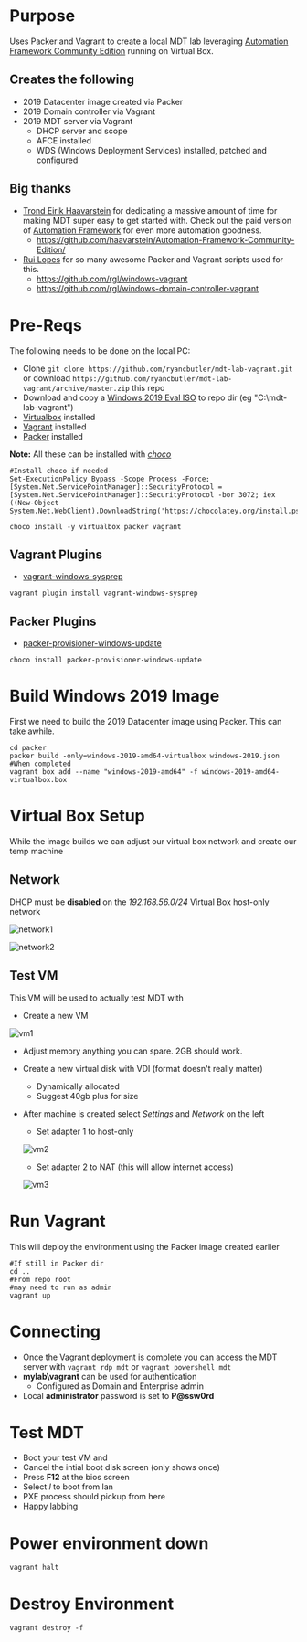 # Purpose
Uses Packer and Vagrant to create a local MDT lab leveraging [Automation Framework Community Edition](https://github.com/haavarstein/Automation-Framework-Community-Edition) running on Virtual Box.

## Creates the following

- 2019 Datacenter image created via Packer
- 2019 Domain controller via Vagrant
- 2019 MDT server via Vagrant
  - DHCP server and scope
  - AFCE installed
  - WDS (Windows Deployment Services) installed, patched and configured

## Big thanks

- [Trond Eirik Haavarstein](https://github.com/haavarstein) for dedicating a massive amount of time for making MDT super easy to get started with.  Check out the paid version of [Automation Framework](https://xenapptraining.com) for even more automation goodness.
  - https://github.com/haavarstein/Automation-Framework-Community-Edition/
- [Rui Lopes](https://github.com/rgl/) for so many awesome Packer and Vagrant scripts used for this.
  - https://github.com/rgl/windows-vagrant
  - https://github.com/rgl/windows-domain-controller-vagrant

# Pre-Reqs

The following needs to be done on the local PC:
- Clone `git clone https://github.com/ryancbutler/mdt-lab-vagrant.git` or download `https://github.com/ryancbutler/mdt-lab-vagrant/archive/master.zip` this repo
- Download and copy a [Windows 2019 Eval ISO](https://www.microsoft.com/en-us/cloud-platform/windows-server-trial) to repo dir (eg "C:\mdt-lab-vagrant\")
- [Virtualbox](https://www.virtualbox.org/wiki/Downloads) installed
- [Vagrant](https://www.vagrantup.com/downloads) installed
- [Packer](https://www.packer.io/downloads) installed

**Note:** All these can be installed with *[choco](https://chocolatey.org/)*

```
#Install choco if needed
Set-ExecutionPolicy Bypass -Scope Process -Force; [System.Net.ServicePointManager]::SecurityProtocol = [System.Net.ServicePointManager]::SecurityProtocol -bor 3072; iex ((New-Object System.Net.WebClient).DownloadString('https://chocolatey.org/install.ps1'))

choco install -y virtualbox packer vagrant
```

## Vagrant Plugins

- [vagrant-windows-sysprep](https://github.com/rgl/packer-provisioner-windows-update)

```
vagrant plugin install vagrant-windows-sysprep
```

## Packer Plugins

- [packer-provisioner-windows-update](https://github.com/rgl/packer-provisioner-windows-update)

```
choco install packer-provisioner-windows-update
```

# Build Windows 2019 Image
First we need to build the 2019 Datacenter image using Packer. This can take awhile.

```
cd packer
packer build -only=windows-2019-amd64-virtualbox windows-2019.json
#When completed
vagrant box add --name "windows-2019-amd64" -f windows-2019-amd64-virtualbox.box
```

# Virtual Box Setup
While the image builds we can adjust our virtual box network and create our temp machine

## Network

DHCP must be **disabled** on the *192.168.56.0/24* Virtual Box host-only network

![network1](images/network1.png)

![network2](images/network2.png)

## Test VM
This VM will be used to actually test MDT with

- Create a new VM

![vm1](images/vm1.png)
- Adjust memory anything you can spare. 2GB should work.
- Create a new virtual disk with VDI (format doesn't really matter)
  - Dynamically allocated
  - Suggest 40gb plus for size
- After machine is created select *Settings* and *Network* on the left
  - Set adapter 1 to host-only
  
  ![vm2](images/vm2.png)
  - Set adapter 2 to NAT (this will allow internet access)
  
  ![vm3](images/vm3.png)

# Run Vagrant
This will deploy the environment using the Packer image created earlier

```
#If still in Packer dir
cd ..
#From repo root
#may need to run as admin
vagrant up
```

# Connecting

- Once the Vagrant deployment is complete you can access the MDT server with `vagrant rdp mdt` or `vagrant powershell mdt`
- **mylab\vagrant** can be used for authentication
  - Configured as Domain and Enterprise admin
- Local **administrator** password is set to **P@ssw0rd**

# Test MDT

- Boot your test VM and
- Cancel the intial boot disk screen (only shows once)
- Press **F12** at the bios screen
- Select *l* to boot from lan
- PXE process should pickup from here
- Happy labbing

# Power environment down

```
vagrant halt
```

# Destroy Environment

```
vagrant destroy -f
```